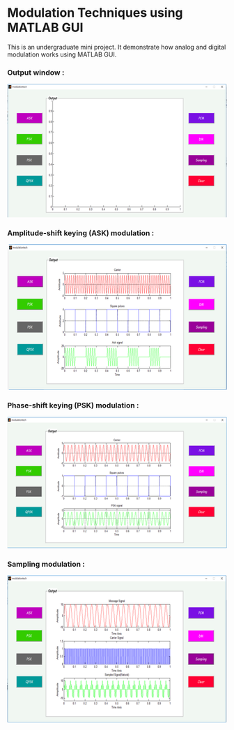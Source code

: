 # Modulation Techniques using MATLAB GUI

This is an undergraduate mini project. It demonstrate how analog and digital modulation works using MATLAB GUI.


### Output window :
![](https://github.com/Shismohammad/Modulation-Techniques/blob/main/images/modulation.png)


### Amplitude-shift keying (ASK) modulation :
![](https://github.com/Shismohammad/Modulation-Techniques/blob/main/images/modulation1.png)


### Phase-shift keying (PSK) modulation :
![](https://github.com/Shismohammad/Modulation-Techniques/blob/main/images/modulation3.png)



### Sampling modulation :
![](https://github.com/Shismohammad/Modulation-Techniques/blob/main/images/modulation2.png)
